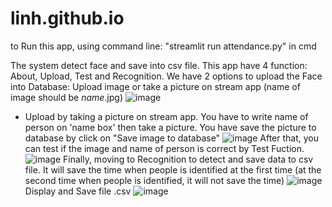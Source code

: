 # linh.github.io
to Run this app, using command line: "streamlit run attendance.py" in cmd

The system detect face and save into csv file.
This app have 4 function: About, Upload, Test and Recognition.
We have 2 options to upload the Face into Database: Upload image or take a picture on stream app (name of image should be *name*.jpg)
![image](https://user-images.githubusercontent.com/43437123/198945817-e0c5279d-1f25-4f85-b3f3-0ac36ff2b7c8.png)
- Upload by taking a picture on stream app. You have to write name of person on 'name box' then take a picture. You have save the picture to database by click on "Save image to database"
![image](https://user-images.githubusercontent.com/43437123/198946065-017c3679-d8cc-4aef-9c43-5b58675aa2bc.png)
After that, you can test if the image and name of person is correct by Test Fuction.
![image](https://user-images.githubusercontent.com/43437123/198946591-1c933eba-aaf5-4c37-921c-a72f064fc218.png)
Finally, moving to Recognition to detect and save data to csv file. It will save the time when people is identified at the first time (at the second time when people is identified, it will not save the time)
![image](https://user-images.githubusercontent.com/43437123/198947573-dc2ed6ff-e134-451a-b217-5ec55a903c08.png)
Display and Save file .csv
![image](https://user-images.githubusercontent.com/43437123/198947642-ea3958b9-f208-47d1-a49e-76f7776bb29b.png)

